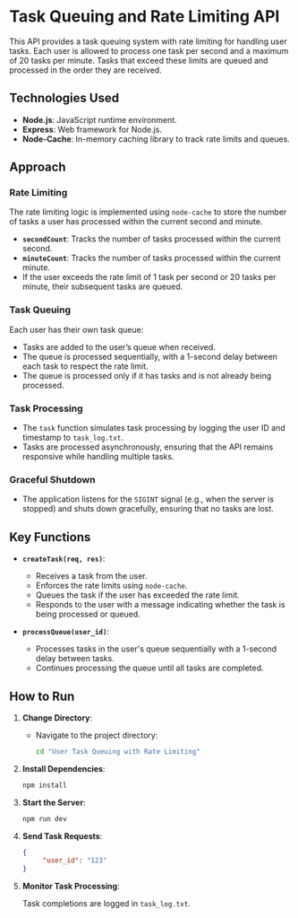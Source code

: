 # Task Queuing and Rate Limiting API

This API provides a task queuing system with rate limiting for handling user tasks. Each user is allowed to process one task per second and a maximum of 20 tasks per minute. Tasks that exceed these limits are queued and processed in the order they are received.


## Technologies Used

- **Node.js**: JavaScript runtime environment.
- **Express**: Web framework for Node.js.
- **Node-Cache**: In-memory caching library to track rate limits and queues.

## Approach

### Rate Limiting

The rate limiting logic is implemented using `node-cache` to store the number of tasks a user has processed within the current second and minute.

- **`secondCount`**: Tracks the number of tasks processed within the current second.
- **`minuteCount`**: Tracks the number of tasks processed within the current minute.
- If the user exceeds the rate limit of 1 task per second or 20 tasks per minute, their subsequent tasks are queued.

### Task Queuing

Each user has their own task queue:

- Tasks are added to the user’s queue when received.
- The queue is processed sequentially, with a 1-second delay between each task to respect the rate limit.
- The queue is processed only if it has tasks and is not already being processed.

### Task Processing

- The `task` function simulates task processing by logging the user ID and timestamp to `task_log.txt`.
- Tasks are processed asynchronously, ensuring that the API remains responsive while handling multiple tasks.

### Graceful Shutdown

- The application listens for the `SIGINT` signal (e.g., when the server is stopped) and shuts down gracefully, ensuring that no tasks are lost.

## Key Functions

- **`createTask(req, res)`**:
  - Receives a task from the user.
  - Enforces the rate limits using `node-cache`.
  - Queues the task if the user has exceeded the rate limit.
  - Responds to the user with a message indicating whether the task is being processed or queued.

- **`processQueue(user_id)`**:
  - Processes tasks in the user's queue sequentially with a 1-second delay between tasks.
  - Continues processing the queue until all tasks are completed.

## How to Run
1. **Change Directory**:
   - Navigate to the project directory:
     ```bash
     cd "User Task Queuing with Rate Limiting"
     ```
     
2. **Install Dependencies**:
   ```bash
   npm install


3. **Start the Server**:
   ```bash
   npm run dev

4. **Send Task Requests**:
   ```json
   {
        "user_id": "123"
   }

5. **Monitor Task Processing**:

    Task completions are logged in `task_log.txt`.
